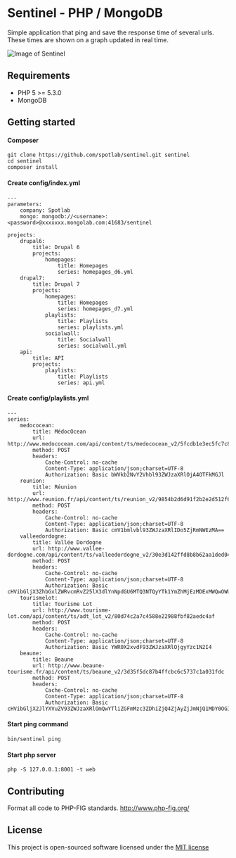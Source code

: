 # Sentinel - PHP / MongoDB

Simple application that ping and save the response time of several urls. These times are shown on a graph updated in real time.

![Image of Sentinel](https://framapic.org/LhlMezPOF0av/6cBRKWeYZxC4.png)

## Requirements

- PHP 5 >= 5.3.0
- MongoDB

## Getting started

#### Composer

```
git clone https://github.com/spotlab/sentinel.git sentinel
cd sentinel
composer install
```

#### Create config/index.yml

```
---
parameters:
    company: Spotlab
    mongo: mongodb://<username>:<password>@xxxxxxx.mongolab.com:41683/sentinel

projects:
    drupal6:
        title: Drupal 6
        projects:
            homepages:
                title: Homepages
                series: homepages_d6.yml
    drupal7:
        title: Drupal 7
        projects:
            homepages:
                title: Homepages
                series: homepages_d7.yml
            playlists:
                title: Playlists
                series: playlists.yml
            socialwall:
                title: Socialwall
                series: socialwall.yml
    api:
        title: API
        projects:
            playlists:
                title: Playlists
                series: api.yml
```

#### Create config/playlists.yml


```
---
series:
    medococean:
        title: MédocOcean
        url: http://www.medococean.com/api/content/ts/medococean_v2/5fcdb1e3ec5fc7c8669f25a557d1da9f
        method: POST
        headers:
            Cache-Control: no-cache
            Content-Type: application/json;charset=UTF-8
            Authorization: Basic bWVkb2NvY2Vhbl93ZWJzaXRlOjA4OTFkMGJl
    reunion:
        title: Réunion
        url: http://www.reunion.fr/api/content/ts/reunion_v2/9854b2d6d91f2b2e2d512f6fd086820c
        method: POST
        headers:
            Cache-Control: no-cache
            Content-Type: application/json;charset=UTF-8
            Authorization: Basic cmV1bmlvbl93ZWJzaXRlIDo5ZjRmNWEzMA==
    valleedordogne:
        title: Vallée Dordogne
        url: http://www.vallee-dordogne.com/api/content/ts/valleedordogne_v2/30e3d142ffd8b8b62aa1ded047baa40a
        method: POST
        headers:
            Cache-Control: no-cache
            Content-Type: application/json;charset=UTF-8
            Authorization: Basic cHVibGljX3ZhbGxlZWRvcmRvZ25lX3dlYnNpdGU6MTQ3NTQyYTk1YmZhMjEzMDExMWQwOWUzZjZkOGE0MjE=
    tourismelot:
        title: Tourisme Lot
        url: http://www.tourisme-lot.com/api/content/ts/adt_lot_v2/80d74c2a7c4588e22988fbf82aedc4af
        method: POST
        headers:
            Cache-Control: no-cache
            Content-Type: application/json;charset=UTF-8
            Authorization: Basic YWR0X2xvdF93ZWJzaXRlOjgyYzc1N2I4
    beaune:
        title: Beaune
        url: http://www.beaune-tourisme.fr/api/content/ts/beaune_v2/3d35f5dc87b4ffcbc6c5737c1a031fdc
        method: POST
        headers:
            Cache-Control: no-cache
            Content-Type: application/json;charset=UTF-8
            Authorization: Basic cHVibGljX2JlYXVuZV93ZWJzaXRlOmQwYTliZGFmMzc3ZDhiZjQ4ZjAyZjJmNjQ1MDY0OGI4

```

#### Start ping command

```
bin/sentinel ping
```

#### Start php server

```
php -S 127.0.0.1:8001 -t web
```

## Contributing

Format all code to PHP-FIG standards.
http://www.php-fig.org/

## License

This project is open-sourced software licensed under the [MIT license](http://opensource.org/licenses/MIT)
